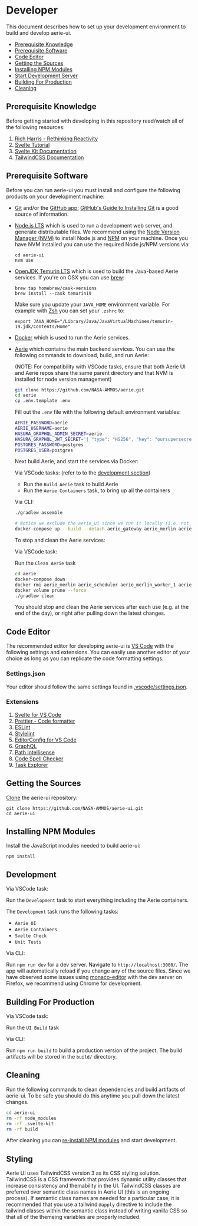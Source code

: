 # Developer

This document describes how to set up your development environment to build and develop aerie-ui.

- [Prerequisite Knowledge](#prerequisite-knowledge)
- [Prerequisite Software](#prerequisite-software)
- [Code Editor](#code-editor)
- [Getting the Sources](#getting-the-sources)
- [Installing NPM Modules](#installing-npm-modules)
- [Start Development Server](#start-development-server)
- [Building For Production](#building-for-production)
- [Cleaning](#cleaning)

## Prerequisite Knowledge

Before getting started with developing in this repository read/watch all of the following resources:

1. [Rich Harris - Rethinking Reactivity](https://www.youtube.com/watch?v=AdNJ3fydeao)
2. [Svelte Tutorial](https://svelte.dev/tutorial/basics)
3. [Svelte Kit Documentation](https://kit.svelte.dev/docs)
4. [TailwindCSS Documentation](https://v3.tailwindcss.com/docs/utility-first)

## Prerequisite Software

Before you can run aerie-ui you must install and configure the following products on your development machine:

- [Git](http://git-scm.com) and/or the [GitHub app](https://desktop.github.com/); [GitHub's Guide to Installing Git](https://help.github.com/articles/set-up-git) is a good source of information.

- [Node.js LTS](http://nodejs.org) which is used to run a development web server, and generate distributable files. We recommend using the [Node Version Manager (NVM)](https://github.com/nvm-sh/nvm) to install Node.js and [NPM](https://www.npmjs.com/) on your machine. Once you have NVM installed you can use the required Node.js/NPM versions via:

  ```shell
  cd aerie-ui
  nvm use
  ```

- [OpenJDK Temurin LTS](https://adoptium.net/temurin/) which is used to build the Java-based Aerie services. If you're on OSX you can use [brew](https://brew.sh/):

  ```shell
  brew tap homebrew/cask-versions
  brew install --cask temurin19
  ```

  Make sure you update your `JAVA_HOME` environment variable. For example with [Zsh](https://www.zsh.org/) you can set your `.zshrc` to:

  ```shell
  export JAVA_HOME="/Library/Java/JavaVirtualMachines/temurin-19.jdk/Contents/Home"
  ```

- [Docker](https://www.docker.com/) which is used to run the Aerie services.

- [Aerie](https://github.com/NASA-AMMOS/aerie) which contains the main backend services. You can use the following commands to download, build, and run Aerie:

  (NOTE: For compatibility with VSCode tasks, ensure that both Aerie UI and Aerie repos share the same parent directory and that NVM is installed for node version management)

  ```sh
  git clone https://github.com/NASA-AMMOS/aerie.git
  cd aerie
  cp .env.template .env
  ```

  Fill out the `.env` file with the following default environment variables:

  ```sh
  AERIE_PASSWORD=aerie
  AERIE_USERNAME=aerie
  HASURA_GRAPHQL_ADMIN_SECRET=aerie
  HASURA_GRAPHQL_JWT_SECRET='{ "type": "HS256", "key": "oursupersecretsupersecurekey1234567890" }'
  POSTGRES_PASSWORD=postgres
  POSTGRES_USER=postgres
  ```

  Next build Aerie, and start the services via Docker:

  Via VSCode tasks: (refer to to the [development section](#development))

  - Run the `Build Aerie` task to build Aerie
  - Run the `Aerie Containers` task, to bring up all the containers

  Via CLI:

  ```sh
  ./gradlew assemble

  # Notice we exclude the aerie_ui since we run it locally (i.e. not in Docker) for development.
  docker-compose up --build --detach aerie_gateway aerie_merlin aerie_scheduler aerie_merlin_worker_1 aerie_merlin_worker_2 aerie_scheduler_worker_1 aerie_scheduler_worker_2 aerie_sequencing hasura postgres
  ```

  To stop and clean the Aerie services:

  Via VSCode task:

  Run the `Clean Aerie` task

  ```sh
  cd aerie
  docker-compose down
  docker rmi aerie_merlin aerie_scheduler aerie_merlin_worker_1 aerie_merlin_worker_2 aerie_scheduler_worker_1 aerie_scheduler_worker_2 aerie_sequencing
  docker volume prune --force
  ./gradlew clean
  ```

  You should stop and clean the Aerie services after each use (e.g. at the end of the day), or right after pulling down the latest changes.

## Code Editor

The recommended editor for developing aerie-ui is [VS Code](https://code.visualstudio.com/) with the following settings and extensions. You can easily use another editor of your choice as long as you can replicate the code formatting settings.

### Settings.json

Your editor should follow the same settings found in [.vscode/settings.json](../.vscode/settings.json).

### Extensions

1. [Svelte for VS Code](https://marketplace.visualstudio.com/items?itemName=svelte.svelte-vscode)
1. [Prettier - Code formatter](https://marketplace.visualstudio.com/items?itemName=esbenp.prettier-vscode)
1. [ESLint](https://marketplace.visualstudio.com/items?itemName=dbaeumer.vscode-eslint)
1. [Stylelint](https://marketplace.visualstudio.com/items?itemName=stylelint.vscode-stylelint)
1. [EditorConfig for VS Code](https://marketplace.visualstudio.com/items?itemName=EditorConfig.EditorConfig)
1. [GraphQL](https://marketplace.visualstudio.com/items?itemName=GraphQL.vscode-graphql)
1. [Path Intellisense](https://marketplace.visualstudio.com/items?itemName=christian-kohler.path-intellisense)
1. [Code Spell Checker](https://marketplace.visualstudio.com/items?itemName=streetsidesoftware.code-spell-checker)
1. [Task Explorer](https://marketplace.visualstudio.com/items?itemName=spmeesseman.vscode-taskexplorer)

## Getting the Sources

[Clone](https://help.github.com/en/github/creating-cloning-and-archiving-repositories/cloning-a-repository) the aerie-ui repository:

```shell
git clone https://github.com/NASA-AMMOS/aerie-ui.git
cd aerie-ui
```

## Installing NPM Modules

Install the JavaScript modules needed to build aerie-ui:

```shell
npm install
```

## Development

Via VSCode task:

Run the `Development` task to start everything including the Aerie containers.

The `Development` task runs the following tasks:

- `Aerie UI`
- `Aerie Containers`
- `Svelte Check`
- `Unit Tests`

Via CLI:

Run `npm run dev` for a dev server. Navigate to `http://localhost:3000/`. The app will automatically reload if you change any of the source files. Since we have observed some issues using [monaco-editor](https://microsoft.github.io/monaco-editor/) with the dev server on Firefox, we recommend using Chrome for development.

## Building For Production

Via VSCode task:

Run the `UI Build` task

Via CLI:

Run `npm run build` to build a production version of the project. The build artifacts will be stored in the `build/` directory.

## Cleaning

Run the following commands to clean dependencies and build artifacts of aerie-ui. To be safe you should do this anytime you pull down the latest changes.

```sh
cd aerie-ui
rm -rf node_modules
rm -rf .svelte-kit
rm -rf build
```

After cleaning you can [re-install NPM modules](#installing-npm-modules) and start development.

## Styling

Aerie UI uses TailwindCSS version 3 as its CSS styling solution. TailwindCSS is a CSS framework that provides dynamic utility classes that increase consistency and themability in the UI. TailwindCSS classes are preferred over semantic class names in Aerie UI (this is an ongoing process). If semantic class names are needed for a particular case, it is recommended that you use a tailwind `@apply` directive to include the tailwind classes within the semantic class instead of writing vanilla CSS so that all of the themeing variables are properly included.
